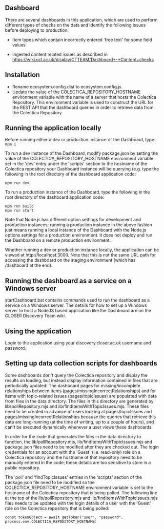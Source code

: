 ## Dashboard

There are several dashboards in this application, which are used to perform different types of checks on the data and identify the following issues before deploying to production:

- Item types which contain incorrectly entered 'free text' for some field values

- Ingested content related issues as described in https://wiki.ucl.ac.uk/display/CTTEAM/Dashboard+-+Content+checks

## Installation

- Rename ecosystem.config.dist to ecosystem.config.js.
- Update the value of the COLECTICA_REPOSITORY_HOSTNAME environment variable with the name of a server that hosts the Colectica Repository. This environment variable is used to construct the URL for the REST API that the dashboard queries in order to retrieve data from the Colectica Repository.        

## Running the application locally

Before running either a dev or production instance of the Dashboard, type:
`npm i`

To run a dev instance of the Dashboard, modify package.json by setting the value of the COLECTICA_REPOSITORY_HOSTNAME environment variable set in the 'dev' entry under the 'scripts' section to the hostname of the Colectica repository your Dashboard instance will be querying (e.g. type the following in the root directory of the dashboard application code:

`npm run dev`

To run a production instance of the Dashboard, type the following in the root directory of the dashboard application code:
```
npm run build
npm run start
```
Note that Node.js has different option settings for development and production instances; running a production instance in the above fashion just means running a local instance of the Dashboard with the Node.js options settings for a production environment. It does not deploy and run the Dashboard on a remote production environment.  

Whether running a dev or production instance locally, the application can be viewed at http://localhost:3000. Note that this is not the same URL path for accessing the dashboard on the staging environment (which has /dashboard at the end).

## Running the dashboard as a service on a Windows server

startDashboard.bat contains commands used to run the dashboard as a service on a Windows server. The details for how to set up a Windows server to host a NodeJS based application like the Dashboard are on the CLOSER Discovery Team wiki.

## Using the application

Login to the application using your discovery.closer.ac.uk username and password.

## Setting up data collection scripts for dashboards

Some dashboards don't query the Colectica repository and display the results on loading, but instead display information contained in files that are periodically updated. The dashboard pages for missing/incomplete relationships between items (pages/missingIncorrectRelationships) and for items with topic-related issues (pages/topicIssues) are populated with data from files in the data directory. The files in this directory are generated by lib/pollRepository.mjs and lib/findItemsWithTopicIssues.mjs. These files need to be created in advance of users looking at pages/topicIssues and pages/missingIncorrectRelationships because the queries that retrieve this data are long-running (at the time of writing, up to a couple of hours), and can't be executed dynamically whenever a user views these dashboards.

In order for the code that generates the files in the data directory to function, the lib/pollRepository.mjs, lib/findItemsWithTopicIssues.mjs and package.json files need to be modified after they are checked out. The login credentials for an account with the 'Guest' (i.e. read-only) role on a Colectica repository and the hostname of that repository need to be manually entered in the code; these details are too sensitive to store in a public repository.

The 'poll' and 'findTopicIssues' entries in the 'scripts' section of the package.json file need to be modified so the COLECTICA_REPOSITORY_HOSTNAME environment variable is set to the hostname of the Colectica repository that is being polled. The following line at the top of the lib/pollRepository.mjs and lib/findItemsWithTopicIssues.mjs files needs to be updated with the login details of a user with the 'Guest' role on the Colectica repository that is being polled:

```
const tokenObject = await getToken("user", "password", process.env.COLECTICA_REPOSITORY_HOSTNAME)
```
